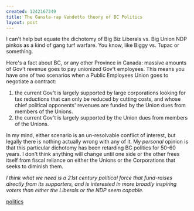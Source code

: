 ```yaml
--- 
created: 1242167349
title: The Gansta-rap Vendetta theory of BC Politics
layout: post
---
```

<p>I can't help but equate the dichotomy of Big Biz Liberals vs. Big Union NDP pinkos as a kind of gang turf warfare. You know, like Biggy vs. Tupac or something.</p>
<p>Here's a fact about BC, or any other Province in Canada: massive amounts of Gov't revenue goes to pay unionized Gov't employees. This means you have one of two scenarios when a Public Employees Union goes to negotiate a contract:</p>
<ol>
  <li>the current Gov't is largely supported by large corporations looking for tax reductions that can only be reduced by cutting costs, and whose chief political opponents' revenues are funded by the Union dues from members of the Unions.</li>

  <li>the current Gov't is largely supported by the Union dues from members of the Unions.<br /></li>
</ol>
<p>In my mind, either scenario is an un-resolvable conflict of interest, but legally there is nothing actually wrong with any of it. My <em>personal</em> opinion is that this particular dichotomy has been retarding BC politics for 50-60 years. I don't think anything will change until one side or the other frees itself from fiscal reliance on either the Unions or the Corporations that seeks to diminish them.</p>
<p><em>I think what we need is a 21st century political force that fund-raises directly from its supporters, and is interested in more broadly inspiring voters than either the Liberals or the NDP seem capable.</em></p>

<div class="posttagsblock"><a href="http://technorati.com/tag/politics" rel="tag">politics</a></div>
